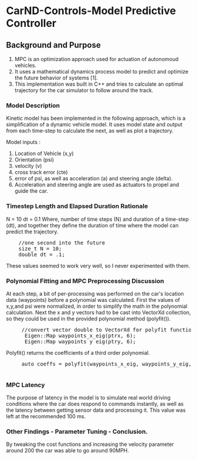 # CarND-Controls-Model Predictive Controller

## Background and Purpose
1. MPC is an optimization approach used for actuation of autonomoud vehicles. 
2. It uses a mathematical dynamics process model to predict and optimize the future behavior of systems [1]. 
3. This implementation was built in C++ and tries to calculate an optimal trajectory for the car simulator to follow around the track. 

### Model Description 
Kinetic model has been implemented in the following approach, which is a simplification of a dynamic vehicle model. It uses model state and output from each time-step to calculate the next, as well as plot a trajectory. 

Model inputs : 
1. Location of Vehicle (x,y)
2. Orientation (psi) 
3. velocity (v)
4. cross track error (cte)
5. error of psi, as well as acceleration (a) and steering angle (delta). 
6. Acceleration and steering angle are used as actuators to propel and guide the car. 

### Timestep Length and Elapsed Duration Rationale
N = 10 
dt = 0.1
Where, number of time steps (N) and duration of a time-step (dt), and together they define the duration of time where the model can predict the trajectory. 

<pre>
    //one second into the future
    size_t N = 10;
    double dt = .1;
</pre>

These values seemed to work very well, so I never experimented with them. 

### Polynomial Fitting and MPC Preprocessing Discussion 
At each step, a bit of per-processing was performed on the car's location data (waypoints) before a polynomial was calculated. First the values of x,y,and psi were normalized, in order to simplify the math in the polynomial calculation. Next the x and y vectors had to be cast into VectorXd collection, so they could be used in the provided polynomial method (polyfit()). 

<pre>
     //convert vector double to VectorXd for polyfit function
      Eigen::Map<Eigen::VectorXd> waypoints_x_eig(ptrx, 6);
      Eigen::Map<Eigen::VectorXd> waypoints_y_eig(ptry, 6);
</pre>
 
 Polyfit() returns the coefficients of a third order polynomial. 
 
 <pre>
     auto coeffs = polyfit(waypoints_x_eig, waypoints_y_eig, 3);
 </pre> 
 
 
### MPC Latency
The purpose of latency in the model is to simulate real world driving conditions where the car does respond to commands instantly, as well as the latency between getting sensor data and processing it. This value was left at the recommended 100 ms. 

### Other Findings - Parameter Tuning - Conclusion.  
By tweaking the cost functions and increasing the velocity parameter around 200 the car was able to go around 90MPH.